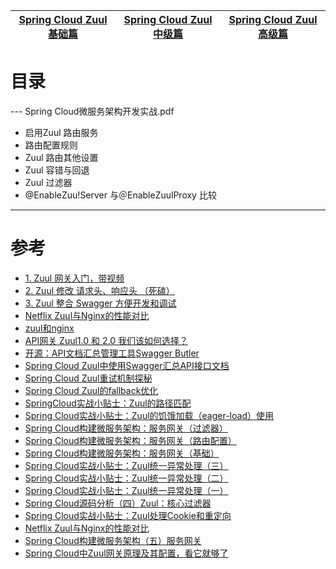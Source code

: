 [Spring Cloud Zuul基础篇](https://weread.qq.com/web/reader/71d32370716443e271df020k34132fc02293416a75f431d)|[Spring Cloud Zuul中级篇](https://weread.qq.com/web/reader/71d32370716443e271df020kd9d320f022ed9d4f495e456)|[Spring Cloud Zuul高级篇](https://weread.qq.com/web/reader/71d32370716443e271df020kb5332110237b53b3a3d68d2)|
---|---|---|


# 目录
--- Spring Cloud微服务架构开发实战.pdf

* 启用Zuul 路由服务
* 路由配置规则
* Zuul 路由其他设置
* Zuul 容错与回退
* Zuul 过滤器
* @EnableZuu!Server 与＠EnableZuulProxy 比较

---






# 参考
* [1. Zuul 网关入门，带视频  ](https://www.cnblogs.com/crazymakercircle/p/12046484.html)
* [2. Zuul 修改 请求头、响应头 （死磕）](https://www.cnblogs.com/crazymakercircle/p/12037587.html)
* [3. Zuul 整合 Swagger 方便开发和调试](https://www.cnblogs.com/crazymakercircle/p/12046131.html)
* [Netflix Zuul与Nginx的性能对比](http://blog.didispace.com/zuul-vs-nginx-performance/)
* [zuul和nginx](https://zhuanlan.zhihu.com/p/37385481)
* [API网关 Zuul1.0 和 2.0 我们该如何选择？](http://blog.didispace.com/api-gateway-Zuul-1-zuul-2-how-to-choose/)
* [开源：API文档汇总管理工具Swagger Butler](http://blog.didispace.com/opensource-api-mgt-Swagger-Butler/)
* [Spring Cloud Zuul中使用Swagger汇总API接口文档](http://blog.didispace.com/Spring-Cloud-Zuul-use-Swagger-API-doc/)
* [Spring Cloud Zuul重试机制探秘](http://blog.didispace.com/spring-cloud-zuul-retry-detail/)
* [Spring Cloud Zuul的fallback优化](http://blog.didispace.com/spring-cloud-zuul-fallback-improve/)
* [SpringCloud实战小贴士：Zuul的路径匹配](http://blog.didispace.com/spring-cloud-tips-zuul-path-config/)
* [Spring Cloud实战小贴士：Zuul的饥饿加载（eager-load）使用](http://blog.didispace.com/spring-cloud-tips-zuul-eager/)
* [Spring Cloud构建微服务架构：服务网关（过滤器）](http://blog.didispace.com/spring-cloud-starter-dalston-6-3/)
* [Spring Cloud构建微服务架构：服务网关（路由配置）](http://blog.didispace.com/spring-cloud-starter-dalston-6-2/)
* [Spring Cloud构建微服务架构：服务网关（基础）](http://blog.didispace.com/spring-cloud-starter-dalston-6-1/)
* [Spring Cloud实战小贴士：Zuul统一异常处理（三）](http://blog.didispace.com/spring-cloud-zuul-exception-3/)
* [Spring Cloud实战小贴士：Zuul统一异常处理（二）](http://blog.didispace.com/spring-cloud-zuul-exception-2/)
* [Spring Cloud实战小贴士：Zuul统一异常处理（一）](http://blog.didispace.com/spring-cloud-zuul-exception/)
* [Spring Cloud源码分析（四）Zuul：核心过滤器](http://blog.didispace.com/spring-cloud-source-zuul/)
* [Spring Cloud实战小贴士：Zuul处理Cookie和重定向](http://blog.didispace.com/spring-cloud-zuul-cookie-redirect/)
* [Netflix Zuul与Nginx的性能对比](http://blog.didispace.com/zuul-vs-nginx-performance/)
* [Spring Cloud构建微服务架构（五）服务网关](http://blog.didispace.com/springcloud5/)
* [Spring Cloud中Zuul网关原理及其配置，看它就够了](https://developer.51cto.com/art/202104/658258.htm)
